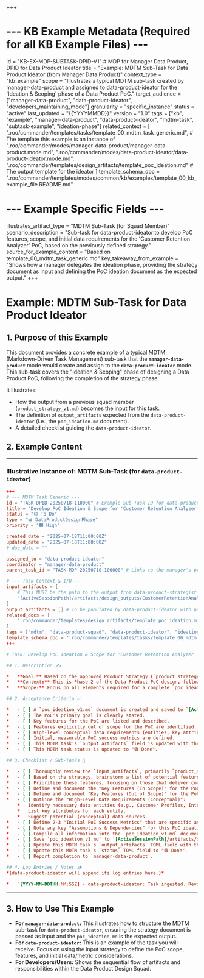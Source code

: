 +++
# --- KB Example Metadata (Required for all KB Example Files) ---
id = "KB-EX-MDP-SUBTASK-DPID-V1" # MDP for Manager Data Product, DPID for Data Product Ideator
title = "Example: MDTM Sub-Task for Data Product Ideator (from Manager Data Product)"
context_type = "kb_example"
scope = "Illustrates a typical MDTM sub-task created by manager-data-product and assigned to data-product-ideator for the 'Ideation & Scoping' phase of a Data Product PoC."
target_audience = ["manager-data-product", "data-product-ideator", "developers_maintaining_mode"]
granularity = "specific_instance"
status = "active"
last_updated = "{{YYYYMMDD}}"
version = "1.0"
tags = ["kb", "example", "manager-data-product", "data-product-ideator", "mdtm-task", "subtask-example", "ideation-phase"]
related_context = [
    ".roo/commander/templates/tasks/template_00_mdtm_task_generic.md", # The template this example is an instance of
    ".roo/commander/modes/manager-data-product/manager-data-product.mode.md",
    ".roo/commander/modes/data-product-ideator/data-product-ideator.mode.md",
    ".roo/commander/templates/design_artifacts/template_poc_ideation.md" # The output template for the ideator
]
template_schema_doc = ".roo/commander/templates/modes/common/kb/examples/template_00_kb_example_file.README.md"

# --- Example Specific Fields ---
illustrates_artifact_type = "MDTM Sub-Task (for Squad Member)"
scenario_description = "Sub-task for data-product-ideator to develop PoC features, scope, and initial data requirements for the 'Customer Retention Analyzer' PoC, based on the previously defined strategy."
source_for_example_content = "Based on template_00_mdtm_task_generic.md"
key_takeaway_from_example = "Shows how a manager delegates the ideation phase, providing the strategy document as input and defining the PoC ideation document as the expected output."
+++

# Example: MDTM Sub-Task for Data Product Ideator

## 1. Purpose of this Example

This document provides a concrete example of a typical MDTM (Markdown-Driven Task Management) sub-task that the **`manager-data-product`** mode would create and assign to the **`data-product-ideator`** mode. This sub-task covers the "Ideation & Scoping" phase of designing a Data Product PoC, following the completion of the strategy phase.

It illustrates:
*   How the output from a previous squad member (`product_strategy_v1.md`) becomes the input for this task.
*   The definition of `output_artifacts` expected from the `data-product-ideator` (i.e., the `poc_ideation.md` document).
*   A detailed checklist guiding the `data-product-ideator`.

## 2. Example Content

---
### Illustrative Instance of: MDTM Sub-Task (for `data-product-ideator`)

```toml
+++
# --- MDTM Task Generic ---
id = "TASK-DPID-20250718-110000" # Example Sub-Task ID for data-product-ideator
title = "Develop PoC Ideation & Scope for 'Customer Retention Analyzer'"
status = "🟡 To Do"
type = "📊 DataProductDesignPhase"
priority = "🟧 High"

created_date = "2025-07-18T11:00:00Z"
updated_date = "2025-07-18T11:00:00Z"
# due_date = ""

assigned_to = "data-product-ideator"
coordinator = "manager-data-product"
parent_task_id = "TASK-MDP-20250718-100000" # Links to the manager's primary task

# --- Task Context & I/O ---
input_artifacts = [
    # This MUST be the path to the output from data-product-strategist
    "[ActiveSessionPath]/artifacts/design_outputs/CustomerRetentionAnalyzer/product_strategy_v1.md"
]
output_artifacts = [] # To be populated by data-product-ideator with path to poc_ideation_v1.md
related_docs = [
    ".roo/commander/templates/design_artifacts/template_poc_ideation.md" # Reference to the output template
]
tags = ["mdtm", "data-product-squad", "data-product-ideator", "ideation-phase", "poc-scope", "customer-retention-analyzer"]
template_schema_doc = ".roo/commander/templates/tasks/template_00_mdtm_task_generic.README.md"
+++

# Task: Develop PoC Ideation & Scope for 'Customer Retention Analyzer'

## 1. Description ✍️

*   **Goal:** Based on the approved Product Strategy (`product_strategy_v1.md`), develop concrete ideas for the "Customer Retention Analyzer" Proof of Concept (PoC). This includes brainstorming features, defining a clear PoC scope (inclusions and exclusions), outlining high-level data requirements (conceptual), and identifying initial PoC success metrics.
*   **Context:** This is Phase 2 of the Data Product PoC design, following strategy definition. Input is the `product_strategy_v1.md` from `data-product-strategist`.
*   **Scope:** Focus on all elements required for a complete `poc_ideation.md` document, using the standard template (`.roo/commander/templates/design_artifacts/template_poc_ideation.md`).

## 2. Acceptance Criteria ✅

*   - [ ] A `poc_ideation_v1.md` document is created and saved to `[ActiveSessionPath]/artifacts/design_outputs/CustomerRetentionAnalyzer/poc_ideation_v1.md`.
*   - [ ] The PoC's primary goal is clearly stated.
*   - [ ] Key features for the PoC are listed and described.
*   - [ ] Features explicitly out of scope for the PoC are identified.
*   - [ ] High-level conceptual data requirements (entities, key attributes, potential sources) are outlined.
*   - [ ] Initial, measurable PoC success metrics are defined.
*   - [ ] This MDTM task's `output_artifacts` field is updated with the path to the created `poc_ideation_v1.md`.
*   - [ ] This MDTM task status is updated to "🟢 Done".

## 3. Checklist / Sub-Tasks 📝

*   - [ ] Thoroughly review the `input_artifacts`, primarily `product_strategy_v1.md`, to understand strategic objectives, target audience, and value proposition.
*   - [ ] Based on the strategy, brainstorm a list of potential features that could be part of the "Customer Retention Analyzer" PoC.
*   - [ ] Prioritize these features, focusing on those that deliver core value and help validate key assumptions for an initial PoC.
*   - [ ] Define and document the "Key Features (In Scope)" for the PoC.
*   - [ ] Define and document "Key Features (Out of Scope)" for the PoC, providing brief reasons.
*   - [ ] Outline the "High-Level Data Requirements (Conceptual)":
    *   Identify necessary data entities (e.g., Customer Profiles, Interaction History, Subscription Data).
    *   List key attributes for each entity.
    *   Suggest potential (conceptual) data sources.
*   - [ ] Define 2-3 "Initial PoC Success Metrics" that are specific and measurable for this PoC.
*   - [ ] Note any key "Assumptions & Dependencies" for this PoC ideation.
*   - [ ] Compile all information into the `poc_ideation_v1.md` document using the standard template.
*   - [ ] Save `poc_ideation_v1.md` to `[ActiveSessionPath]/artifacts/design_outputs/CustomerRetentionAnalyzer/poc_ideation_v1.md`.
*   - [ ] Update this MDTM task's `output_artifacts` TOML field with the correct path.
*   - [ ] Update this MDTM task's `status` TOML field to "🟢 Done".
*   - [ ] Report completion to `manager-data-product`.

## 4. Log Entries / Notes 🪵
*(data-product-ideator will append its log entries here.)*

*   `[YYYY-MM-DDTHH:MM:SSZ] - data-product-ideator: Task ingested. Reviewing product_strategy_v1.md for 'Customer Retention Analyzer'.`
```

---

## 3. How to Use This Example

*   **For `manager-data-product`:** This illustrates how to structure the MDTM sub-task for `data-product-ideator`, ensuring the strategy document is passed as input and the `poc_ideation.md` is the expected output.
*   **For `data-product-ideator`:** This is an example of the task you will receive. Focus on using the input strategy to define the PoC scope, features, and initial data/metric considerations.
*   **For Developers/Users:** Shows the sequential flow of artifacts and responsibilities within the Data Product Design Squad.